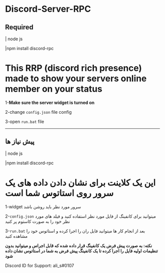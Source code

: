 # Discord-Server-RPC

## Required

| node js

|npm install discord-rpc

# This RRP (discord rich presence) made to show your servers online member on your status

1-**Make sure the server widget is turned on**

2-change ```config.json``` file config

3-open ```run.bat``` file

_____________________________________________________
## پیش نیاز ها
| node js

|npm install discord-rpc

 # این یک کلاینت برای نشان دادن داده های یک سرور روی استاتوس شما است
1-widget سرور مورد نظر باید روشن باشد

2-```config.json``` میتوانید برای کانفینگ از فایل مورد نظر استفاده کنید و فیلد های مورد نظر خود را به صورت کاستوم پر کنید

3-```run.bat``` بعد از انجام کار ها میتوانید فایل ران را اجرا کرده و استاتوس خود را مشاهده کنید


**نکته: به صورت پیش فرض یک کانفینگ قرار داده شده که قابل اجراس و میتوانید بدون تنظیمات اولیه فایل را اجرا کرده تا یک کانفینگ پیش فرض به شما در استاتوس نشان داده شود**





Discord ID for Support: ali_s#0107
